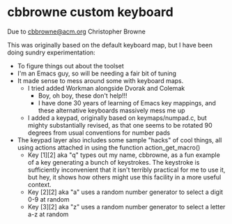 cbbrowne custom keyboard
==============================

Due to cbbrowne@acm.org
Christopher Browne

This was originally based on the default keyboard map, but I have been
doing sundry experimentation:

 * To figure things out about the toolset
 * I'm an Emacs guy, so will be needing a fair bit of tuning
 * It made sense to mess around some with keyboard maps.
   - I tried added Workman alongside Dvorak and Colemak
     - Boy, oh boy, these don't help!!!
     - I have done 30 years of learning of Emacs key mappings, and
       these alternative keyboards massively mess me up
   - I added a keypad, originally based on keymaps/numpad.c, but
     mighty substantially revised, as that one seems to be rotated 90
     degrees from usual conventions for number pads
 * The keypad layer also includes some sample "hacks" of cool things,
   all using actions attached in using the function action_get_macro()
   - Key [1][2] aka "q" types out my name, cbbrowne, as a fun example
     of a key generating a bunch of keystrokes.  The keystroke is
     sufficiently inconvenient that it isn't terribly practical for me
     to use it, but hey, it shows how others might use this facility
     in a more useful context.
   - Key [2][2] aka "a" uses a random number generator to select a digit 0-9 at random
   - Key [3][2] aka "z" uses a random number generator to select a letter a-z at random	 
